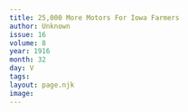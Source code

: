 ```yaml
---
title: 25,000 More Motors For Iowa Farmers
author: Unknown
issue: 16
volume: 8
year: 1916
month: 32
day: V
tags:
layout: page.njk
image:
---
```


